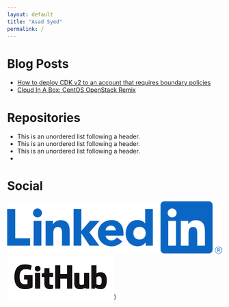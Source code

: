 ```yaml
---
layout: default
title: "Asad Syed"
permalink: /
---
```



# Blog Posts
*   [How to deploy CDK v2 to an account that requires boundary policies](https://aws.amazon.com/blogs/mt/how-to-deploy-cdk-v2-to-an-account-that-requires-boundary-policies/)
*   [Cloud In A Box: CentOS OpenStack Remix](https://blog.centos.org/2015/07/cloud-in-a-box-centos-openstack-remix/) 

# Repositories
*   This is an unordered list following a header.
*   This is an unordered list following a header.
*   This is an unordered list following a header.
*   

# Social

[![LinkedIn](images/LI-Logo.svg.original.svg)](https://www.linkedin.com/in/asadxsyed/)
[![GitHub](images/GitHub_Logo.png)](https://github.com/asadpiz))
